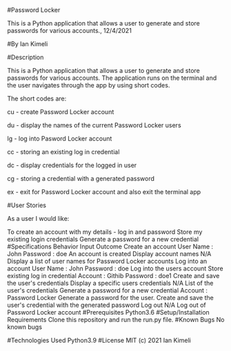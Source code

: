 #Password Locker

This is a Python application that allows a user to generate and store passwords for various accounts., 12/4/2021

#By Ian Kimeli

#Description

This is a Python application that allows a user to generate and store passwords for various accounts. The application runs on the terminal and the user navigates through the app by using short codes.

The short codes are:


cu - create Password Locker account

du - display the names of the current Password Locker users

lg - log into Pasword Locker account

cc - storing an existing log in credential

dc - display credentials for the logged in user

cg - storing a credential with a generated password

ex - exit for Password Locker account and also exit the terminal app

#User Stories

As a user I would like:


To create an account with my details - log in and password
Store my existing login credentials
Generate a password for a new credential
#Specifications
Behavior	Input	Outcome
Create an account	User Name : John
Password : doe	An account is created
Display account names	N/A	Display a list of user names for Password Locker accounts
Log into an account	User Name : John
Password : doe	Log into the users account
Store existing log in credential	Account : Githib
Password : doe1	Create and save the user's credentials
Display a specific users credentials	N/A	List of the user's credentials
Generate a password for a new credential	Account : Password Locker	Generate a password for the user.
Create and save the user's credential with the generated password
Log out	N/A	Log out of Password Locker account
#Prerequisites
Python3.6
#Setup/Installation Requirements
Clone this repository and run the run.py file.
#Known Bugs
No known bugs

#Technologies Used
Python3.9
#License
MIT (c) 2021 Ian Kimeli